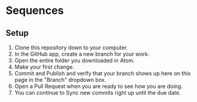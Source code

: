 # Sequences

## Setup

1. Clone this repository down to your computer.
1. In the GitHub app, create a new branch for your work.
1. Open the entire folder you downloaded in Atom.
1. Make your first change.
1. Commit and Publish and verify that your branch shows up here on this page in the "Branch" dropdown box.
1. Open a Pull Request when you are ready to see how you are doing.
1. You can continue to Sync new commits right up until the due date.
